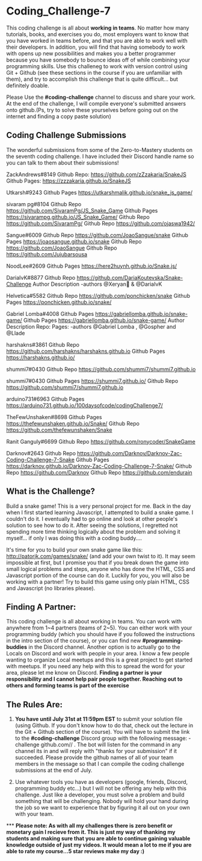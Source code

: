 # Coding_Challenge-7

This coding challenge is all about **working in teams**. No matter how many tutorials, books, and exercises you do, most employers want to know that you have worked in teams before, and that you are able to work well with their developers. In addition, you will find that having somebody to work with opens up new possibilities and makes you a better programmer because you have somebody to bounce ideas off of while combining your programming skills. Use this challeneg to work with version control using Git + Github (see these sections in the course if you are unfamiliar with them), and try to accomplish this challenge that is quite difficult... but definitely doable.

Please Use the **#coding-challenge** channel to discuss and share your work. At the end of the challenge, I will compile everyone's submitted answers onto github.(Ps, try to solve these yourselves before going out on the internet and finding a copy paste solution)

## Coding Challenge Submissions
The wonderful submissions from some of the Zero-to-Mastery students on the seventh coding challenge. I have included their Discord handle name so you can talk to them about their submissions!

ZackAndrews#8149
Github Repo: https://github.com/zZzakaria/SnakeJS
Github Pages: https://zzzakaria.github.io/SnakeJS

Utkarsh#9243
Github Pages
https://utkarshmalik.github.io/snake_js_game/

sivaram pg#8104
Github Repo
https://github.com/SivaramPg/JS_Snake_Game
Github Pages
https://sivarampg.github.io/JS_Snake_Game/
Github Repo
https://github.com/SivaramPg/
Github Repo
https://github.com/ojaswa1942/

Sangue#6009
Github Repo
https://github.com/JoaoSangue/snake
Github Pages
https://joaosangue.github.io/snake
Github Repo
https://github.com/JoaoSangue
Github Repo
https://github.com/Jujubarsousa

NoodLee#2609
Github Pages
https://here2huynh.github.io/Snake.js/

DariaIvK#8877
Github Repo
https://github.com/DariaKoutevska/Snake-Challenge
Author Description
-authors @Xeryan🐜 & @DariaIvK

Helvetica#5582
Github Repo
https://github.com/ponchicken/snake
Github Pages
https://ponchicken.github.io/snake/

Gabriel Lomba#4008
Github Pages
https://gabriellomba.github.io/snake-game/
Github Pages
https://gabriellomba.github.io/snake-game/
Author Description
Repo: Pages: -authors @Gabriel Lomba , @Gospher and @Llade

harshakns#3861
Github Repo
https://github.com/harshakns/harshakns.github.io
Github Pages
https://harshakns.github.io/

shummi7#0430
Github Repo
https://github.com/shummi7/shummi7.github.io

shummi7#0430
Github Pages
https://shummi7.github.io/
Github Repo
https://github.com/shummi7/shummi7.github.io

arduino731#6963
Github Pages
https://arduino731.github.io/100daysofcode/codingChallenge7/

TheFewUnshaken#8698
Github Pages
https://thefewunshaken.github.io/Snake/
Github Repo
https://github.com/thefewunshaken/Snake

Ranit Ganguly#6699
Github Repo
https://github.com/ronycoder/SnakeGame

Darknov#2643
Github Repo
https://github.com/Darknov/Darknov-Zac-Coding-Challenge-7-Snake
Github Pages
https://darknov.github.io/Darknov-Zac-Coding-Challenge-7-Snake/
Github Repo
https://github.com/Darknov
Github Repo
https://github.com/endurain


## What is the Challenge?

Build a snake game! This is a very personal project for me. Back in the day when I first started learning Javascript, I attempted to build a snake game. I couldn't do it. I eventually had to go online and look at other people's solution to see how to do it. After seeing the solutions, I regretted not spending more time thinking logically about the problem and solving it myself... if only I was doing this with a coding buddy....

It's time for you to build your own snake game like this: http://patorjk.com/games/snake/ (and add your own twist to it). It may seem impossible at first, but I promise you that if you break down the game into small logical problems and steps, anyone who has done the HTML, CSS and Javascript portion of the course can do it. Luckily for you, you will also be working with a partner! Try to build this game using only plain HTML, CSS and Javascript (no libraries please). 

## Finding A Partner:

This coding challenge is all about working in teams. You can work with anywhere from 1~4 partners (teams of 2~5). You can either work with your programming buddy (which you should have if you followed the instructions in the intro section of the course), or you can find new **#programming-buddies** in the Discord channel. Another option is to actually go to the Locals on Discord and work with people in your area. I know a few people wanting to organize Local meetups and this is a great project to get started with meetups. If you need any help with this to spread the word for your area, please let me know on Discord. **Finding a partner is your responsibility and I cannot help pair people together. Reaching out to others and forming teams is part of the exercise**

## The Rules Are:

1. **You have until July 31st at 11:59pm EST** to submit your solution file (using Github. If you don't know how to do that, check out the lecture in the Git + Github section of the course). You will have to submit the link to the **#coding-challenge** Discord group with the following message:  -challenge github.com/<username>/<repo> . The bot will listen for the command in any channel its in and will reply with "thanks for your submission" if it succeeded. Please provide the github names of all of your team members in the message so that I can compile the coding challenge submissions at the end of July.  

2. Use whatever tools you have as developers (google, friends, Discord, programming buddy etc...) but I will not be offering any help with this challenge. Just like a developer, you must solve a problem and build something that will be challenging. Nobody will hold your hand during the job so we want to experience that by figuring it all out on your own with your team. 

*** **Please note: As with all my challenges there is zero benefit or monetary gain I recieve from it. This is just my way of thanking my students and making sure that you are able to continue gaining valuable knowledge outside of just my videos. It would mean a lot to me if you are able to rate my course...5 star reviews make my day :)**

